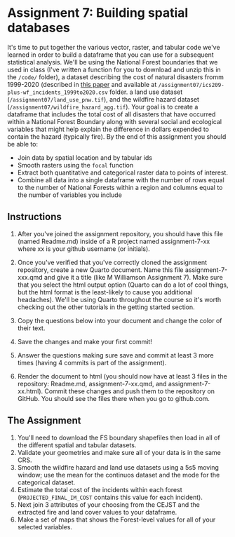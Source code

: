 # Assignment 7: Building spatial databases

It's time to put together the various vector, raster, and tabular code we've learned in order to build a dataframe that you can use for a subsequent statistical analysis. We'll be using the National Forest boundaries that we used in class (I've written a function for you to download and unzip this in the `/code/` folder), a dataset describing the cost of natural disasters fromm 1999-2020 (described in [this paper](https://www.nature.com/articles/s41597-023-01955-0) and available at `/assignment07/ics209-plus-wf_incidents_1999to2020.csv` folder. a land use dataset (`/assignment07/land_use_pnw.tif`), and the wildfire hazard dataset (`/assignment07/wildfire_hazard_agg.tif`). Your goal is to create a dataframe that includes the total cost of all disasters that have occurred within a National Forest Boundary along with several social and ecological variables that might help explain the difference in dollars expended to contain the hazard (typically fire). By the end of this assignment you should be able to:

* Join data by spatial location and by tabular ids
* Smooth rasters using the `focal` function
* Extract both quantitative and categorical raster data to points of interest.
* Combine all data into a single dataframe with the number of rows equal to the number of National Forests within a region and columns equal to the number of variables you include

## Instructions

1. After you've joined the assignment repository, you should have this file (named Readme.md) inside of a R project named assignment-7-xx where xx is your github username (or initials).

2. Once you've verified that you've correctly cloned the assignment repository, create a new Quarto document. Name this file assignment-7-xxx.qmd and give it a title (like M Williamson Assignment 7). Make sure that you select the html output option (Quarto can do a lot of cool things, but the html format is the least-likely to cause you additional headaches). We'll be using Quarto throughout the course so it's worth checking out the other tutorials in the getting started section.

3. Copy the questions below into your document and change the color of their text.

4. Save the changes and make your first commit!

5. Answer the questions making sure save and commit at least 3 more times (having 4 commits is part of the assignment).

6. Render the document to html (you should now have at least 3 files in the repository: Readme.md, assignment-7-xx.qmd, and assignment-7-xx.html). Commit these changes and push them to the repository on GitHub. You should see the files there when you go to github.com.


## The Assignment

1. You'll need to download the FS boundary shapefiles then load in all of the different spatial and tabular datasets.
2. Validate your geometries and make sure all of your data is in the same CRS.
3. Smooth the wildfire hazard and land use datasets using a 5s5 moving window; use the mean for the continuos dataset and the mode for the categorical dataset.
4. Estimate the total cost of the incidents within each forest (`PROJECTED_FINAL_IM_COST` contains this value for each incident).
5. Next join 3 attributes of your choosing from the CEJST and the extracted fire and land cover values to your dataframe.
6. Make a set of maps that shows the Forest-level values for all of your selected variables.

